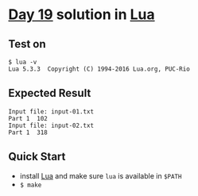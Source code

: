 # [Day 19](https://adventofcode.com/2020/day/19) solution in [Lua](https://www.lua.org/)

## Test on

```console
$ lua -v
Lua 5.3.3  Copyright (C) 1994-2016 Lua.org, PUC-Rio
```

## Expected Result

```console
Input file:	input-01.txt
Part 1	102
Input file:	input-02.txt
Part 1	318
```

## Quick Start

- install [Lua](https://www.lua.org/download.html) and make sure `lua` is available in `$PATH`
- `$ make`
